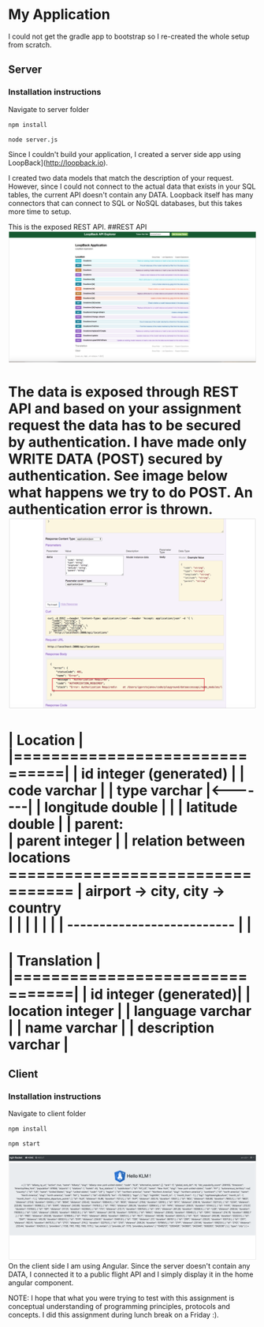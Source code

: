 # My Application

I could not get the gradle app to bootstrap so I re-created the whole setup from scratch.

## Server

### Installation instructions

Navigate to server folder

```
npm install
```

```
node server.js
```

Since I couldn't build your application, I created a server side app using LoopBack](http://loopback.io).

I created two data models that match the description of your request. However, since I could not connect to the actual data that exists in your SQL tables, the current API doesn't contain any DATA. Loopback itself has many connectors that can connect to SQL or NoSQL databases, but this takes more time to setup.

This is the exposed REST API.
##REST API
![Client](img/backend-lb1.png)

The data is exposed through REST API and based on your assignment request the data has to be secured by authentication. I have made only WRITE DATA (POST) secured by authentication. See image below what happens we try to do POST. An authentication error is thrown.
![Client](img/backend-error.png)
=================================
| Location |
|===============================|
| id integer (generated) |
| code varchar |
| type varchar |<-------|
| longitude double | |
| latitude double | | parent:  
 | parent integer | | relation between locations
================================= | airport -> city, city -> country  
 | | |
| | |
| --------------------------
|
|
==================================
| Translation |
|================================|
| id integer (generated)|
| location integer |
| language varchar |
| name varchar |
| description varchar |
==================================

## Client

### Installation instructions

Navigate to client folder

```
npm install
```

```
npm start
```

![Client](img/front-endKLM.png)
On the client side I am using Angular. Since the server doesn't contain any DATA, I connected it to a public flight API and I simply display it in the home angular component.

NOTE: I hope that what you were trying to test with this assignment is conceptual understanding of programming principles, protocols and concepts. I did this assignment during lunch break on a Friday :).
